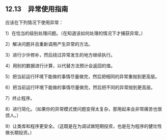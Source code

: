 ## 12.13　异常使用指南

应该在下列情况下使用异常：

1）在恰当的级别处理问题。（在知道该如何处理的情况下才捕获异常。）

2）解决问题并且重新调用产生异常的方法。

3）进行少许修补，然后绕过异常发生的地方继续执行。

4）用别的数据进行计算，以代替方法预计会返回的值。

5）把当前运行环境下能做的事情尽量做完，然后把相同的异常重抛到更高层。

6）把当前运行环境下能做的事情尽量做完，然后把不同的异常抛到更高层。

7）终止程序。

8）进行简化。（如果你的异常模式使问题变得太复杂，那用起来会非常痛苦也很烦人。）

9）让类库和程序更安全。（这既是在为调试做短期投资，也是在为程序的健壮性做长期投资。）